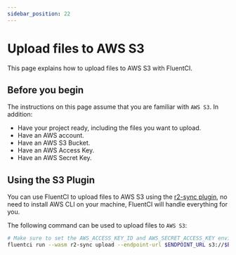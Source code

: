 ```yaml
---
sidebar_position: 22
---
```


# Upload files to AWS S3

This page explains how to upload files to AWS S3 with FluentCI.

## Before you begin

The instructions on this page assume that you are familiar with `AWS S3`. In addition:

- Have your project ready, including the files you want to upload.
- Have an AWS account.
- Have an AWS S3 Bucket.
- Have an AWS Access Key.
- Have an AWS Secret Key.

## Using the S3 Plugin

You can use FluentCI to upload files to AWS S3 using the [r2-sync plugin](https://github.com/tsirysndr/daggerverse/tree/main/r2-sync), no need to install AWS CLI on your machine, FluentCI will handle everything for you.

The following command can be used to upload files to `AWS S3`:

```bash
# Make sure to set the AWS_ACCESS_KEY_ID and AWS_SECRET_ACCESS_KEY environment variables
fluentci run --wasm r2-sync upload --endpoint-url $ENDPOINT_URL s3://$BUCKET_NAME
```
